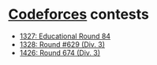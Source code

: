 # [Codeforces](https://codeforces.com/) contests

- [1327: Educational Round 84](1327/)
- [1328: Round #629 (Div. 3)](1328/)
- [1426: Round 674 (Div. 3)](1426/)
